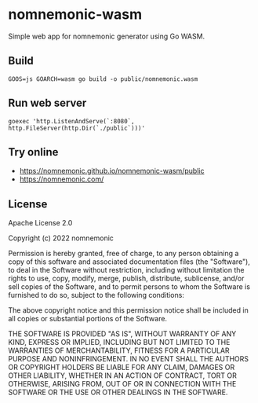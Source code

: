 # nomnemonic-wasm

Simple web app for nomnemonic generator using Go WASM.

## Build

```
GOOS=js GOARCH=wasm go build -o public/nomnemonic.wasm
```

## Run web server

```
goexec 'http.ListenAndServe(`:8080`, http.FileServer(http.Dir(`./public`)))'
```

## Try online

* https://nomnemonic.github.io/nomnemonic-wasm/public
* https://nomnemonic.com/

## License

Apache License 2.0

Copyright (c) 2022 nomnemonic

Permission is hereby granted, free of charge, to any person obtaining a copy of this software and associated documentation files (the "Software"), to deal in the Software without restriction, including without limitation the rights to use, copy, modify, merge, publish, distribute, sublicense, and/or sell copies of the Software, and to permit persons to whom the Software is furnished to do so, subject to the following conditions:

The above copyright notice and this permission notice shall be included in all copies or substantial portions of the Software.

THE SOFTWARE IS PROVIDED "AS IS", WITHOUT WARRANTY OF ANY KIND, EXPRESS OR IMPLIED, INCLUDING BUT NOT LIMITED TO THE WARRANTIES OF MERCHANTABILITY, FITNESS FOR A PARTICULAR PURPOSE AND NONINFRINGEMENT. IN NO EVENT SHALL THE AUTHORS OR COPYRIGHT HOLDERS BE LIABLE FOR ANY CLAIM, DAMAGES OR OTHER LIABILITY, WHETHER IN AN ACTION OF CONTRACT, TORT OR OTHERWISE, ARISING FROM, OUT OF OR IN CONNECTION WITH THE SOFTWARE OR THE USE OR OTHER DEALINGS IN THE SOFTWARE.
